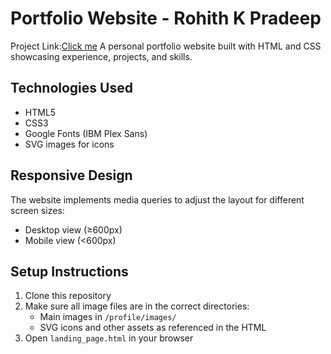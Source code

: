 # Portfolio Website - Rohith K Pradeep

Project Link:[Click me](https://pinjinx.github.io/profile/)
A personal portfolio website built with HTML and CSS showcasing experience, projects, and skills.


## Technologies Used

- HTML5
- CSS3
- Google Fonts (IBM Plex Sans)
- SVG images for icons

## Responsive Design

The website implements media queries to adjust the layout for different screen sizes:
- Desktop view (≥600px)
- Mobile view (<600px)
## Setup Instructions
1. Clone this repository
2. Make sure all image files are in the correct directories:
   - Main images in `/profile/images/`
   - SVG icons and other assets as referenced in the HTML
3. Open `landing_page.html` in your browser


